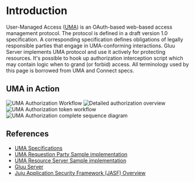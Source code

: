 # Introduction

User-Managed Access ([UMA]) is an OAuth-based web-based access management protocol. The protocol is defined in a draft version 1.0 specification. A corresponding specification defines obligations of legally responsible parties that engage in UMA-conforming interactions. Gluu Server implements UMA protocol and use it actively for protecting resources. It's possible to hook up authorization interception script which may contain logic when to grand (or forbid) access. All terminology used by this page is borrowed from UMA and Connect specs.

## UMA in Action

![UMA Authorization Workflow](http://www.gluu.org/docs/img/uma/uma_parts.png "UMA Parts")
![Detailed authorization overview](http://www.gluu.org/docs/img/uma/uma_flow.png "UMA Parts")
![UMA Authorization token workflow](http://www.gluu.org/docs/img/uma/uma_token_workflow.png "UMA Parts")
![UMA Authorization complete sequence diagram](http://www.gluu.org/docs/img/uma/uma_very_detailed_flow.png "UMA Parts")

## References
- [UMA Specifications](http://kantarainitiative.org/confluence/display/uma/UMA+1.0+Core+Protocol)
- [UMA Requestion Party Sample implementation](https://svn.gluu.info/repository/openxdi/oxUmaDemo/RP/)
- [UMA Resource Server Sample implementation](https://svn.gluu.info/repository/openxdi/oxUmaDemo/RS/)
- [Gluu Server](http://gluu.org)
- [Juju Application Security Framework (JASF) Overview](http://www.gluu.co/juju-draft-overview)

[UMA]: http://kantarainitiative.org/confluence/display/uma/UMA+1.0+Core+Protocol

